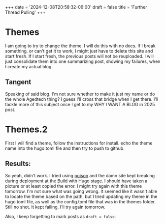 +++
date = '2024-12-08T20:58:32-06:00'
draft = false
title = 'Further Thread Pulling'
+++

# Themes

I am going to try to change the theme. I will do this with no docs. If I break something, or can't get it to work, I might just have to delete this site and start fresh. If I start fresh, the previous posts will not be reuploaded. I will just consolidate them into one summarizing post, showing my failures, when I create my actual blog.

## Tangent
Speaking of said blog. I'm not sure whether to make it just my name or do the whole Agedtech thing? I guess I'll cross that bridge when I get there. I'll tackle more of this subject once I get to my WHY I WANT A BLOG in 2025 post.

# Themes.2
First I will find a theme, follow the instructions for install. echo the theme name into the hugo.toml file and then try to push to github.

## Results:

So yeah, didn't work. I tried using [poison](https://themes.gohugo.io/themes/poison/) and the damn site kept breaking during deployment at the Build with Hugo stage. I should have taken a picture or at least copied the error. I might try again with this theme tomorrow. I'm not sure what was going wrong. It seemed like it wasn't able to locate the theme based on the path, but I tried updating my theme in the hugo.toml file, as well as the config.toml file that was in the themes folder. Still no shot. It kept failing. I'll try again tomorrow.

Also, I keep forgetting to mark posts as `draft = false`.

